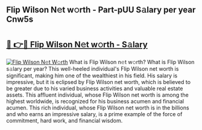 ## Flip Wilson N𝚎t w𝚘rth - Part-pUU S𝚊lary per year Cnw5s

# <h2><a href="http://gc3xini.nevu.top/?p=Flip+Wilson">🔗 👉🔴 Flip Wilson N𝚎t w𝚘rth - S𝚊lary</a></h2>

[![Flip Wilson N𝚎t W𝚘rth](https://i.imgur.com/Oavwk0R.jpeg)](http://gc3xini.nevu.top/?p=Flip+Wilson)
What is Flip Wilson n𝚎t w𝚘rth? What is Flip Wilson s𝚊lary per year?
This well-heeled individual's Flip Wilson net worth is significant, making him one of the wealthiest in his field. His salary is impressive, but it is eclipsed by Flip Wilson net worth, which is believed to be greater due to his varied business activities and valuable real estate assets. This affluent individual, whose Flip Wilson net worth is among the highest worldwide, is recognized for his business acumen and financial acumen. This rich individual, whose Flip Wilson net worth is in the billions and who earns an impressive salary, is a prime example of the force of commitment, hard work, and financial wisdom.
